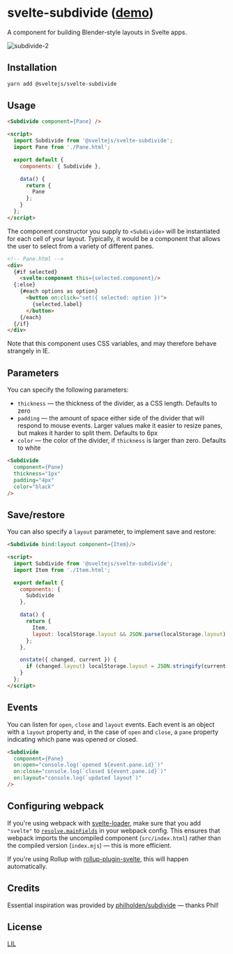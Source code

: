 # svelte-subdivide ([demo](https://svelte.technology/repl?version=2.6.3&gist=972edea66f74521601771be19e192c72))

A component for building Blender-style layouts in Svelte apps.

![subdivide-2](https://user-images.githubusercontent.com/1162160/40279920-696b12e6-5c19-11e8-8861-6bdb071441d5.gif)


## Installation

```bash
yarn add @sveltejs/svelte-subdivide
```


## Usage

```html
<Subdivide component={Pane} />

<script>
  import Subdivide from '@sveltejs/svelte-subdivide';
  import Pane from './Pane.html';

  export default {
    components: { Subdivide },

    data() {
      return {
        Pane
      };
    }
  };
</script>
```

The component constructor you supply to `<Subdivide>` will be instantiated for each cell of your layout. Typically, it would be a component that allows the user to select from a variety of different panes.

```html
<!-- Pane.html -->
<div>
  {#if selected}
    <svelte:component this={selected.component}/>
  {:else}
    {#each options as option}
      <button on:click="set({ selected: option })">
        {selected.label}
      </button>
    {/each}
  {/if}
</div>
```

Note that this component uses CSS variables, and may therefore behave strangely in IE.


## Parameters

You can specify the following parameters:

* `thickness` — the thickness of the divider, as a CSS length. Defaults to zero
* `padding` — the amount of space either side of the divider that will respond to mouse events. Larger values make it easier to resize panes, but makes it harder to split them. Defaults to 6px
* `color` — the color of the divider, if `thickness` is larger than zero. Defaults to white

```html
<Subdivide
  component={Pane}
  thickness="1px"
  padding="4px"
  color="black"
/>
```


## Save/restore

You can also specify a `layout` parameter, to implement save and restore:

```html
<Subdivide bind:layout component={Item}/>

<script>
  import Subdivide from '@sveltejs/svelte-subdivide';
  import Item from './Item.html';

  export default {
    components: {
      Subdivide
    },

    data() {
      return {
        Item,
        layout: localStorage.layout && JSON.parse(localStorage.layout)
      };
    },

    onstate({ changed, current }) {
      if (changed.layout) localStorage.layout = JSON.stringify(current.layout);
    }
  };
</script>
```


## Events

You can listen for `open`, `close` and `layout` events. Each event is an object with a `layout` property and, in the case of `open` and `close`, a `pane` property indicating which pane was opened or closed.

```html
<Subdivide
  component={Pane}
  on:open="console.log(`opened ${event.pane.id}`)"
  on:close="console.log(`closed ${event.pane.id}`)"
  on:layout="console.log(`updated layout`)"
/>
```


## Configuring webpack

If you're using webpack with [svelte-loader](https://github.com/sveltejs/svelte-loader), make sure that you add `"svelte"` to [`resolve.mainFields`](https://webpack.js.org/configuration/resolve/#resolve-mainfields) in your webpack config. This ensures that webpack imports the uncompiled component (`src/index.html`) rather than the compiled version (`index.mjs`) — this is more efficient.

If you're using Rollup with [rollup-plugin-svelte](https://github.com/rollup/rollup-plugin-svelte), this will happen automatically.


## Credits

Essential inspiration was provided by [philholden/subdivide](https://github.com/philholden/subdivide) — thanks Phil!


## License

[LIL](LICENSE)

